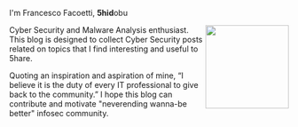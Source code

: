 I'm Francesco Facoetti, **5hid**obu

<img align="right" width="150" src="https://github.com/user-attachments/assets/b5c1c431-244d-4e4e-87ac-b0f17f03a658">

  Cyber Security and Malware Analysis enthusiast. 
  This blog is designed to collect Cyber Security posts related on topics that I find interesting and useful to 5hare.

  Quoting an inspiration and aspiration of mine, “I believe it is the duty of every IT professional to give back to the community.” 
  I hope this blog can contribute and motivate "neverending wanna-be better" infosec community.

